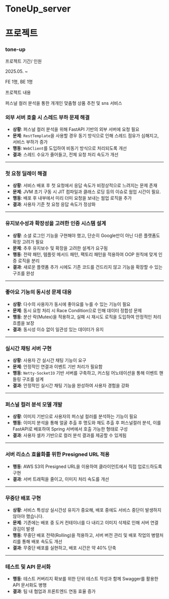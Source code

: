 # ToneUp_server
# **프로젝트**

### tone-up

프로젝트 기간/ 인원

2025.05. ~

FE 1명, BE 1명

프로젝트 내용

퍼스널 컬러 분석을 통한 개개인 맞춤형 상품 추천 및 sns 서비스 

### 외부 서버 호출 시 스레드 부하 문제 해결

- **상황**: 퍼스널 컬러 분석을 위해 FastAPI 기반의 외부 서버에 요청 필요
- **문제**: `RestTemplate`을 사용할 경우 동기 방식으로 인해 스레드 점유가 심해지고, 서비스 부하가 증가
- **행동**: `WebClient`를 도입하여 비동기 방식으로 처리되도록 개선
- **결과**: 스레드 수요가 줄어들고, 전체 요청 처리 속도가 개선

---

### 첫 요청 딜레이 해결

- **상황**: 서비스 배포 후 첫 요청에서 응답 속도가 비정상적으로 느려지는 문제 존재
- **문제**: JVM 초기 구동 시 JIT 컴파일과 클래스 로딩 등의 이슈로 웜업 시간이 필요.
- **행동**: 배포 후 내부에서 미리 더미 요청을 보내는 웜업 로직을 추가
- **결과**: 사용자 기준 첫 요청 응답 속도가 정상화

---

### 유지보수성과 확장성을 고려한 인증 시스템 설계

- **상황**: 소셜 로그인 기능을 구현해야 했고, 단순히 Google만이 아닌 다른 플랫폼도 확장 고려가 필요
- **문제**: 추후 유지보수 및 확장을 고려한 설계가 요구됨
- **행동**: 전략 패턴, 템플릿 메서드 패턴, 팩토리 패턴을 적용하여 OOP 원칙에 맞게 인증 로직을 분리
- **결과**: 새로운 플랫폼 추가 시에도 기존 코드를 건드리지 않고 기능을 확장할 수 있는 구조를 완성

---

### 좋아요 기능의 동시성 문제 대응

- **상황**: 다수의 사용자가 동시에 좋아요를 누를 수 있는 기능이 필요
- **문제**: 동시 요청 처리 시 Race Condition으로 인해 데이터 정합성 문제
- **행동**: 분산 락(Mutex)을 적용하고, 실패 시 재시도 로직을 도입하여 안정적인 처리 흐름을 보장
- **결과**: 동시성 이슈 없이 일관성 있는 데이터가 유지

---

### 실시간 채팅 서버 구현

- **상황**: 사용자 간 실시간 채팅 기능이 요구
- **문제**: 안정적인 연결과 이벤트 기반 처리가 필요함
- **행동**: `Netty-SocketIO` 기반 서버를 구축하고, 커스텀 어노테이션을 통해 이벤트 핸들링 구조를 설계
- **결과**: 안정적인 실시간 채팅 기능을 완성하여 사용자 경험을 강화

---

### 퍼스널 컬러 분석 모델 개발

- **상황**: 이미지 기반으로 사용자의 퍼스널 컬러를 분석하는 기능이 필요
- **행동**: 이미지 분석을 통해 얼굴 추출 후 명도와 채도 추출 후 퍼스널컬러 분석, 이를 FastAPI로 배포하여 Spring 서버에서 호출 가능한 형태로 구성
- **결과**: 사용자 셀카 기반으로 컬러 분석 결과를 제공할 수 있게됨

---

### 서버 리소스 효율화를 위한 Presigned URL 적용

- **행동**: AWS S3의 Presigned URL을 이용하여 클라이언트에서 직접 업로드하도록 구현
- **결과**: 서버 트래픽을 줄이고, 이미지 처리 속도를 개선

---

### 무중단 배포 구현

- **상황**: 서비스 특성상 실시간성 유지가 중요해, 배포 중에도 서비스 중단이 발생하지 않아야 했습니다.
- **문제**: 기존에는 배포 중 도커 컨테이너를 다 내리고 이미지 삭제로 인해 서버 연결 끊김이 발생
- **행동**: 무중단 배포 전략(Rolling)을 적용하고, 서버 버전 관리 및 배포 작업의 병렬처리를 통해 배포 속도도 개선
- **결과**: 무중단 배포를 실현하고, 배포 시간은 약 40% 단축

---

### 테스트 및 API 문서화

- **행동**: 테스트 커버리지 확보를 위한 단위 테스트 작성과 함께 Swagger를 활용한 API 문서화도 병행
- **결과**: 팀 내 협업과 프론트엔드 연동 효율 증가
